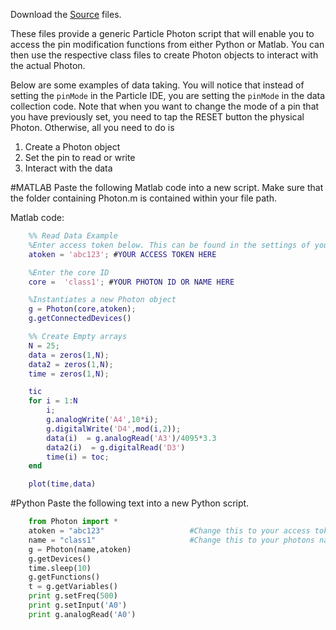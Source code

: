 Download the [Source](https://github.com/mkfu/MAE224/tree/master/Source%20Files) files.

These files provide a generic Particle Photon script that will enable you to access the pin modification functions from either Python or Matlab. You can then use the respective class files to create Photon objects to interact with the actual Photon.

Below are some examples of data taking. You will notice that instead of setting the `pinMode` in the Particle IDE, you are setting the `pinMode` in the data collection code. Note that when you want to change the mode of a pin that you have previously set, you need to tap the RESET button the physical Photon. Otherwise, all you need to do is

1.    Create a Photon object
2.    Set the pin to read or write
3.    Interact with the data


#MATLAB
Paste the following Matlab code into a new script. Make sure that the folder containing Photon.m is contained within your file path.

Matlab code:

```matlab
    %% Read Data Example
    %Enter access token below. This can be found in the settings of your Particle Account
    atoken = 'abc123'; #YOUR ACCESS TOKEN HERE

    %Enter the core ID
    core =  'class1'; #YOUR PHOTON ID OR NAME HERE

    %Instantiates a new Photon object
    g = Photon(core,atoken);
    g.getConnectedDevices()

    %% Create Empty arrays
    N = 25;
    data = zeros(1,N);
    data2 = zeros(1,N);
    time = zeros(1,N);

    tic
    for i = 1:N
        i;
        g.analogWrite('A4',10*i);
        g.digitalWrite('D4',mod(i,2));
        data(i)  = g.analogRead('A3')/4095*3.3
        data2(i)  = g.digitalRead('D3')
        time(i) = toc;
    end

    plot(time,data)
```

#Python
Paste the following text into a new Python script.

```python
    from Photon import *
    atoken = "abc123"                   #Change this to your access token
    name = "class1"                     #Change this to your photons name
    g = Photon(name,atoken)         
    g.getDevices()
    time.sleep(10)
    g.getFunctions()
    t = g.getVariables()
    print g.setFreq(500)
    print g.setInput('A0')
    print g.analogRead('A0')
```
